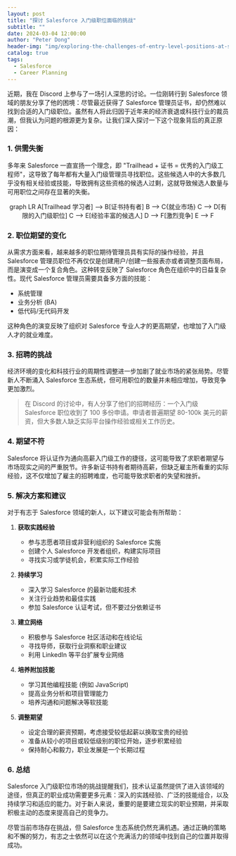 ```yaml
---
layout: post
title: "探讨 Salesforce 入门级职位面临的挑战"
subtitle: ""
date: 2024-03-04 12:00:00
author: "Peter Dong"
header-img: "img/exploring-the-challenges-of-entry-level-positions-at-salesforce.jpg"
catalog: true
tags:
  - Salesforce
  - Career Planning
---
```


近期，我在 Discord 上参与了一场引人深思的讨论。一位刚转行到 Salesforce 领域的朋友分享了他的困境：尽管最近获得了 Salesforce 管理员证书，却仍然难以找到合适的入门级职位。虽然有人将此归因于近年来的经济衰退或科技行业的裁员潮，但我认为问题的根源更为复杂。让我们深入探讨一下这个现象背后的真正原因：

### 1. 供需失衡

多年来 Salesforce 一直宣扬一个理念，即 "Trailhead + 证书 = 优秀的入门级工程师"，这导致了每年都有大量入门级管理员寻找职位。这些候选人中的大多数几乎没有相关经验或技能，导致拥有这些资格的候选人过剩，这就导致候选人数量与可用职位之间存在显著的失衡。

<div class="mermaid" style="text-align: center;">
  graph LR
      A[Trailhead 学习者] --> B[证书持有者]
      B --> C{就业市场}
      C --> D[有限的入门级职位]
      C --> E[经验丰富的候选人]
      D --> F[激烈竞争]
      E --> F
</div>

### 2. 职位期望的变化

从需求方面来看，越来越多的职位期待管理员具有实际的操作经验，并且 Salesforce 管理员职位不再仅仅是创建用户/创建一些报表亦或者调整页面布局，而是演变成一个复合角色。这种转变反映了 Salesforce 角色在组织中的日益复杂性。现代 Salesforce 管理员需要具备多方面的技能：

- 系统管理
- 业务分析 (BA)
- 低代码/无代码开发

这种角色的演变反映了组织对 Salesforce 专业人才的更高期望，也增加了入门级人才的就业难度。

### 3. 招聘的挑战

经济环境的变化和科技行业的周期性调整进一步加剧了就业市场的紧张局势。尽管新人不断涌入 Salesforce 生态系统，但可用职位的数量并未相应增加，导致竞争更加激烈。

> 在 Discord 的讨论中，有人分享了他们的招聘经历：一个入门级 Salesforce 职位收到了 100 多份申请。申请者普遍期望 80-100k 美元的薪资，但大多数人缺乏实际平台操作经验或相关工作历史。

### 4. 期望不符

Salesforce 将认证作为通向高薪入门级工作的捷径，这可能导致了求职者期望与市场现实之间的严重脱节。许多新证书持有者期待高薪，但缺乏雇主所看重的实际经验，这不仅增加了雇主的招聘难度，也可能导致求职者的失望和挫折。

### 5. 解决方案和建议

对于有志于 Salesforce 领域的新人，以下建议可能会有所帮助：

1. **获取实践经验**
   - 参与志愿者项目或非营利组织的 Salesforce 实施
   - 创建个人 Salesforce 开发者组织，构建实际项目
   - 寻找实习或学徒机会，积累实际工作经验

2. **持续学习**
   - 深入学习 Salesforce 的最新功能和技术
   - 关注行业趋势和最佳实践
   - 参加 Salesforce 认证考试，但不要过分依赖证书

3. **建立网络**
   - 积极参与 Salesforce 社区活动和在线论坛
   - 寻找导师，获取行业洞察和职业建议
   - 利用 LinkedIn 等平台扩展专业网络

4. **培养附加技能**
   - 学习其他编程技能 (例如 JavaScript)
   - 提高业务分析和项目管理能力
   - 培养沟通和问题解决等软技能

5. **调整期望**
   - 设定合理的薪资预期，考虑接受较低起薪以换取宝贵的经验
   - 准备从较小的项目或较低级别的职位开始，逐步积累经验
   - 保持耐心和毅力，职业发展是一个长期过程

### 6. 总结

Salesforce 入门级职位市场的挑战提醒我们，技术认证虽然提供了进入该领域的途径，但真正的职业成功需要更多元素：深入的实践经验、广泛的技能组合，以及持续学习和适应的能力。对于新人来说，重要的是要建立现实的职业预期，并采取积极主动的态度来提高自己的竞争力。

尽管当前市场存在挑战，但 Salesforce 生态系统仍然充满机遇。通过正确的策略和不懈的努力，有志之士依然可以在这个充满活力的领域中找到自己的位置并取得成功。


